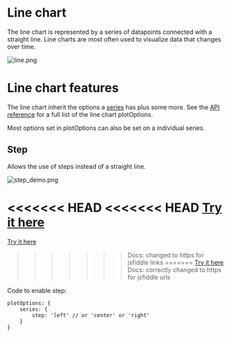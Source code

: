 Line chart
==========

The line chart is represented by a series of datapoints connected with a straight line. Line charts are most often used to visualize data that changes over time.

![line.png](line.png)

Line chart features
===================

The line chart inherit the options a [series](docs/chart-concepts/series) has plus some more. See the [API reference](https://api.highcharts.com/highcharts/plotOptions.line) for a full list of the line chart plotOptions.

Most options set in plotOptions can also be set on a individual series.

Step
----

Allows the use of steps instead of a straight line.

![step_demo.png](step_demo.png)

<<<<<<< HEAD
<<<<<<< HEAD
[Try it here](https://jsfiddle.net/gh/get/jquery/1.7.1/highslide-software/highcharts.com/tree/master/samples/highcharts/plotoptions/line-step/)
=======
[Try it here](https://jsfiddlefiddle.net/gh/get/jquery/1.7.1/highslide-software/highcharts.com/tree/master/samples/highcharts/plotoptions/line-step/)
>>>>>>> Docs: changed to https for jsfiddle links
=======
[Try it here](https://jsfiddle.net/gh/get/jquery/1.7.1/highslide-software/highcharts.com/tree/master/samples/highcharts/plotoptions/line-step/)
>>>>>>> Docs: correctly changed to https for jsfiddle urls

Code to enable step:

    
    plotOptions: {
        series: {
            step: 'left' // or 'center' or 'right'
        }
    }